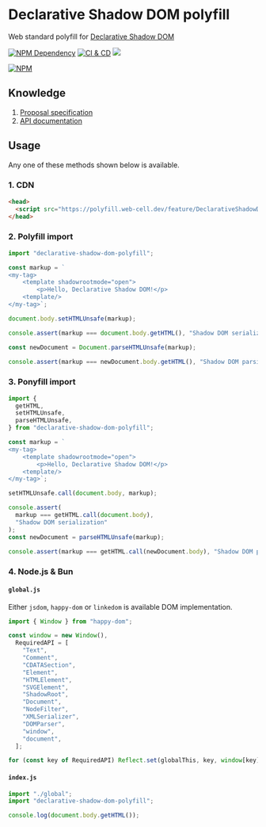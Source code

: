 # Declarative Shadow DOM polyfill

Web standard polyfill for [Declarative Shadow DOM][1]

[![NPM Dependency](https://img.shields.io/librariesio/github/EasyWebApp/declarative-shadow-dom-polyfill.svg)][2]
[![CI & CD](https://github.com/EasyWebApp/declarative-shadow-dom-polyfill/actions/workflows/main.yml/badge.svg)][3]
[![](https://data.jsdelivr.com/v1/package/npm/declarative-shadow-dom-polyfill/badge?style=rounded)][4]

[![NPM](https://nodei.co/npm/declarative-shadow-dom-polyfill.png?downloads=true&downloadRank=true&stars=true)][5]

## Knowledge

1. [Proposal specification][2]
2. [API documentation][3]

## Usage

Any one of these methods shown below is available.

### 1. CDN

```html
<head>
  <script src="https://polyfill.web-cell.dev/feature/DeclarativeShadowDOM.js"></script>
</head>
```

### 2. Polyfill import

```javascript
import "declarative-shadow-dom-polyfill";

const markup = `
<my-tag>
    <template shadowrootmode="open">
        <p>Hello, Declarative Shadow DOM!</p>
    <template/>
</my-tag>`;

document.body.setHTMLUnsafe(markup);

console.assert(markup === document.body.getHTML(), "Shadow DOM serialization");

const newDocument = Document.parseHTMLUnsafe(markup);

console.assert(markup === newDocument.body.getHTML(), "Shadow DOM parsing");
```

### 3. Ponyfill import

```javascript
import {
  getHTML,
  setHTMLUnsafe,
  parseHTMLUnsafe,
} from "declarative-shadow-dom-polyfill";

const markup = `
<my-tag>
    <template shadowrootmode="open">
        <p>Hello, Declarative Shadow DOM!</p>
    <template/>
</my-tag>`;

setHTMLUnsafe.call(document.body, markup);

console.assert(
  markup === getHTML.call(document.body),
  "Shadow DOM serialization"
);
const newDocument = parseHTMLUnsafe(markup);

console.assert(markup === getHTML.call(newDocument.body), "Shadow DOM parsing");
```

### 4. Node.js & Bun

#### `global.js`

Either `jsdom`, `happy-dom` or `linkedom` is available DOM implementation.

```javascript
import { Window } from "happy-dom";

const window = new Window(),
  RequiredAPI = [
    "Text",
    "Comment",
    "CDATASection",
    "Element",
    "HTMLElement",
    "SVGElement",
    "ShadowRoot",
    "Document",
    "NodeFilter",
    "XMLSerializer",
    "DOMParser",
    "window",
    "document",
  ];

for (const key of RequiredAPI) Reflect.set(globalThis, key, window[key]);
```

#### `index.js`

```javascript
import "./global";
import "declarative-shadow-dom-polyfill";

console.log(document.body.getHTML());
```

[1]: https://developer.chrome.com/docs/css-ui/declarative-shadow-dom
[2]: https://libraries.io/npm/declarative-shadow-dom-polyfill
[3]: https://github.com/EasyWebApp/declarative-shadow-dom-polyfill/actions/workflows/main.yml
[4]: https://www.jsdelivr.com/package/npm/declarative-shadow-dom-polyfill
[5]: https://nodei.co/npm/declarative-shadow-dom-polyfill/
[6]: https://github.com/mfreed7/declarative-shadow-dom
[7]: https://web-cell.dev/declarative-shadow-dom-polyfill/
